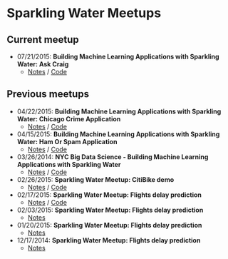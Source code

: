 # Sparkling Water Meetups

## Current meetup
  * 07/21/2015: **Building Machine Learning Applications with Sparkling Water: Ask
    Craig**
    - [Notes](Meetup20150721.md) / [Code](Meetup20150721.script.scala)
  
## Previous meetups
  * 04/22/2015: **Building Machine Learning Applications with Sparkling Water: Chicago Crime Application**
    - [Notes](Meetup20150422.md) / [Code](Meetup20150422.script.scala)
  * 04/15/2015: **Building Machine Learning Applications with Sparkling Water: Ham Or Spam Application**
    - [Notes](Meetup20150415.md) / [Code](Meetup20150415.script.scala)
  * 03/26/2014: **NYC Big Data Science - Building Machine Learning Applications with Sparkling Water**
    - [Notes](Meetup20150326.md) / [Code](Meetup20150326.script.scala)
  * 02/26/2015: **Sparkling Water Meetup: CitiBike demo** 
    - [Notes](Meetup20150226.md) / [Code](Meetup20150226.script.scala)  
  * 02/17/2015: **Sparkling Water Meetup: Flights delay prediction**
    - [Notes](Meetup20150217.md) / [Code](Meetup20150217.script.scala)  
  * 02/03/2015: **Sparkling Water Meetup: Flights delay prediction**
    - [Notes](Meetup20150203.md)
  * 01/20/2015: **Sparkling Water Meetup: Flights delay prediction**
    - [Notes](Meetup20150120.md)
  * 12/17/2014: **Sparkling Water Meetup: Flights delay prediction**
    - [Notes](Meetup20141217.md)
    
